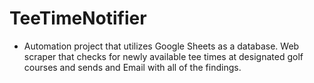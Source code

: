 # TeeTimeNotifier
- Automation project that utilizes Google Sheets as a database. Web scraper that checks for newly available tee times at designated golf courses and sends and Email with all of the findings. 
